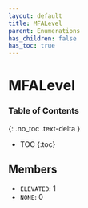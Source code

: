 ```yaml
---
layout: default
title: MFALevel
parent: Enumerations
has_children: false
has_toc: true
---
```


# MFALevel
### Table of Contents
{: .no_toc .text-delta }

- TOC
{:toc}
## Members
- `ELEVATED`: 1
- `NONE`: 0
